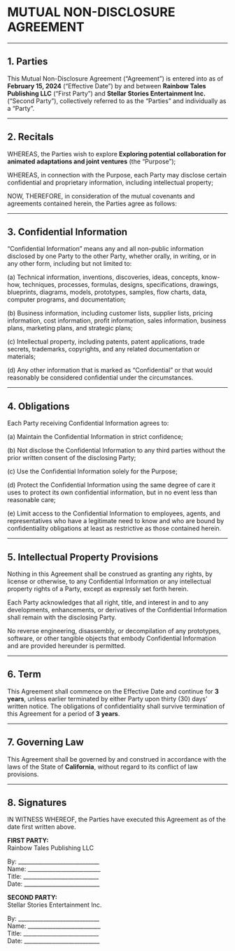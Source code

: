 <!--
Generated by CaseThread CLI POC
Document Type: nda-ip-specific
Input File: rtp-01-collaboration-nda.yaml
Generated: 2025-07-09T00:41:28.468Z
Generation Time: 26s
-->

# MUTUAL NON-DISCLOSURE AGREEMENT

---

## 1. Parties  
This Mutual Non-Disclosure Agreement (“Agreement”) is entered into as of **February&nbsp;15, 2024** (“Effective Date”) by and between **Rainbow Tales Publishing LLC** (“First Party”) and **Stellar Stories Entertainment Inc.** (“Second Party”), collectively referred to as the “Parties” and individually as a “Party”.

---

## 2. Recitals  
WHEREAS, the Parties wish to explore **Exploring potential collaboration for animated adaptations and joint ventures** (the “Purpose”);

WHEREAS, in connection with the Purpose, each Party may disclose certain confidential and proprietary information, including intellectual property;

NOW, THEREFORE, in consideration of the mutual covenants and agreements contained herein, the Parties agree as follows:

---

## 3. Confidential Information  
“Confidential Information” means any and all non-public information disclosed by one Party to the other Party, whether orally, in writing, or in any other form, including but not limited to:  

(a) Technical information, inventions, discoveries, ideas, concepts, know-how, techniques, processes, formulas, designs, specifications, drawings, blueprints, diagrams, models, prototypes, samples, flow charts, data, computer programs, and documentation;  

(b) Business information, including customer lists, supplier lists, pricing information, cost information, profit information, sales information, business plans, marketing plans, and strategic plans;  

(c) Intellectual property, including patents, patent applications, trade secrets, trademarks, copyrights, and any related documentation or materials;  

(d) Any other information that is marked as “Confidential” or that would reasonably be considered confidential under the circumstances.

---

## 4. Obligations  
Each Party receiving Confidential Information agrees to:  

(a) Maintain the Confidential Information in strict confidence;  

(b) Not disclose the Confidential Information to any third parties without the prior written consent of the disclosing Party;  

(c) Use the Confidential Information solely for the Purpose;  

(d) Protect the Confidential Information using the same degree of care it uses to protect its own confidential information, but in no event less than reasonable care;  

(e) Limit access to the Confidential Information to employees, agents, and representatives who have a legitimate need to know and who are bound by confidentiality obligations at least as restrictive as those contained herein.

---

## 5. Intellectual Property Provisions  
Nothing in this Agreement shall be construed as granting any rights, by license or otherwise, to any Confidential Information or any intellectual property rights of a Party, except as expressly set forth herein.

Each Party acknowledges that all right, title, and interest in and to any developments, enhancements, or derivatives of the Confidential Information shall remain with the disclosing Party.

No reverse engineering, disassembly, or decompilation of any prototypes, software, or other tangible objects that embody Confidential Information and are provided hereunder is permitted.

---

## 6. Term  
This Agreement shall commence on the Effective Date and continue for **3 years**, unless earlier terminated by either Party upon thirty (30) days’ written notice. The obligations of confidentiality shall survive termination of this Agreement for a period of **3 years**.

---

## 7. Governing Law  
This Agreement shall be governed by and construed in accordance with the laws of the State of **California**, without regard to its conflict of law provisions.

---

## 8. Signatures  

IN WITNESS WHEREOF, the Parties have executed this Agreement as of the date first written above.  

**FIRST PARTY:**  
Rainbow Tales Publishing LLC  

By: _____________________________  
Name: __________________________  
Title: ___________________________  
Date: ___________________________  

**SECOND PARTY:**  
Stellar Stories Entertainment Inc.  

By: _____________________________  
Name: __________________________  
Title: ___________________________  
Date: ___________________________  